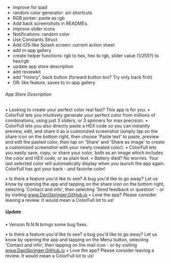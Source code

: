 - improve for ipad
- random color generator: siri shortcuts
- RGB picker: paste as rgb
- Add back screenshots in READMEs.
- improve slider icons
- Notifications: random color
- Use Constants Struct
- Add iOS-like Splash screen: current action sheet
- add in-app gallery
- create helper functions: rgb to hex, hex to rgb, slider value (1/255?) to hex/rgb
- update app store description
- add reviewkit
- add “history”, back button (forward button too? Try only back first)
- OR: like feature, saves to in-app gallery


###### App Store Description
• Looking to create your perfect color real fast? This app is for you.
• ColorFull lets you intuitively generate your perfect color from millions of combinations, using just 3 sliders, or 3 spinners for max precision.
• ColorFull lets you also directly paste a HEX code so you can instantly preview, edit, and share it as a customized screenshot (simply tap on the share icon on the bottom right, then choose 'Paste text' to paste, preview and edit the pasted color, then tap on 'Share' and 'Share as image' to create a customized screenshot with your newly created color).
• ColorFull lets you easily save, copy, or share your color, both as an image which includes the color and HEX code, or as plain text.
• Battery died? No worries. Your last selected color will automatically display when you launch the app again. ColorFull has got your back - and favorite color!

• Is there a feature you'd like to see? A bug you'd like to go away? Let us know by opening the app and tapping on the share icon on the bottom right, selecting 'Contact and info', then selecting 'Send feedback or question' - or by visiting www.DaniSpringer.GitHub.io
• Love the app? Please consider leaving a review. It would mean a ColorFull lot to us!

##### Update

• Version N.N.N brings some bug fixes.

• Is there a feature you'd like to see? a bug you'd like to go away? Let us know by opening the app and tapping on the Menu button, selecting 'Contact and info', then tapping on the mail icon - or by visiting www.DaniSpringer.GitHub.io
• Love the app? Please consider leaving a review. It would mean a ColorFull lot to us!